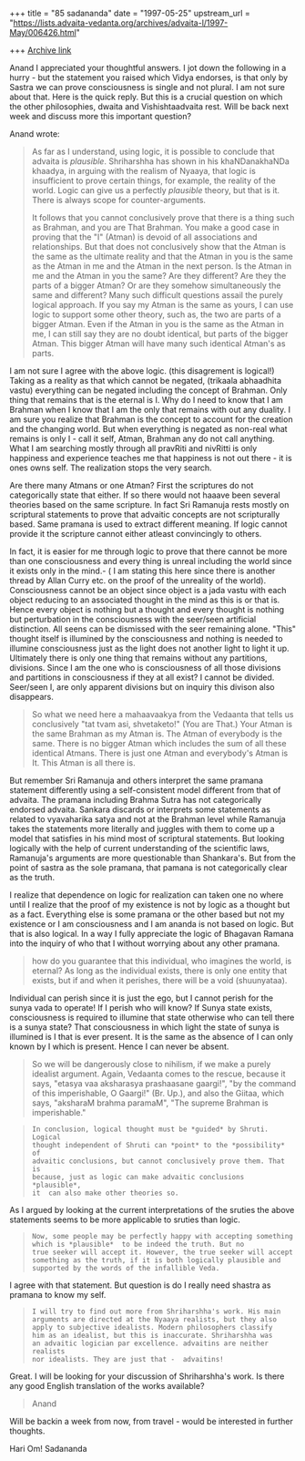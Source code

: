 +++
title = "85 sadananda"
date = "1997-05-25"
upstream_url = "https://lists.advaita-vedanta.org/archives/advaita-l/1997-May/006426.html"

+++
[Archive link](https://lists.advaita-vedanta.org/archives/advaita-l/1997-May/006426.html)

Anand I appreciated your thoughtful answers.  I jot down the following in a
hurry - but the statement you raised which Vidya endorses, is that only by
Sastra we can prove consciousness is single and not plural.  I am not sure
about that. Here is the quick reply.  But this is a crucial question  on
which the other philosophies, dwaita and Vishishtaadvaita rest.  Will be
back next week and discuss more this important question?

Anand wrote:

>    As far as I understand, using logic, it is possible to conclude that
>    advaita is *plausible*. Shriharshha has shown in his khaNDanakhaNDa
>    khaadya, in arguing with the realism of Nyaaya, that logic is
>    insufficient to prove certain things, for example, the reality of the
>    world. Logic can give us a perfectly *plausible* theory, but that is
>    it. There is always scope for counter-arguments.
>
>    It follows that you cannot conclusively prove that there is a thing
>    such as Brahman, and you are That Brahman. You make a good case in
>    proving that the "I" (Atman) is devoid of all associations and
>    relationships.  But that does not conclusively show that the Atman
>    is the same as the ultimate reality and that the Atman in you is the
>    same as the Atman in me and the Atman in the next person. Is the
>    Atman in me and the Atman in you the same? Are they different?
>    Are they the parts of a bigger Atman? Or are they somehow
>    simultaneously the same and different?  Many such difficult
>    questions assail the  purely logical approach. If you say
>    my Atman is the same as yours, I can use logic to support some other
>    theory, such as, the two are parts of a bigger Atman. Even if the
>    Atman in you is the same as the Atman in me, I can still say they
>    are no doubt identical, but parts of the bigger Atman. This bigger
>    Atman will have many such identical Atman's as parts.

I am not sure I agree with the above logic. (this disagrement is logical!)
Taking as a reality as that which cannot be negated, (trikaala abhaadhita
vastu) everything can be negated including the concept of Brahman.  Only
thing that remains that is the eternal is I. Why do I need to know that I
am Brahman when I know that I am the only that remains with out any
duality.  I am sure you realize that Brahman is the concept to account for
the creation and the changing world.  But when everything is negated as
non-real  what remains is only I - call it self, Atman, Brahman any do not
call anything.  What I am searching mostly through all pravRiti and
nivRitti is only happiness and experience teaches me that happiness is not
out there - it is ones owns self.  The realization stops the very search.

Are there many Atmans or one Atman?  First the scriptures do not
categorically state that either.  If so there would not haaave been several
theories based on the same scripture.  In fact Sri Ramanuja rests mostly on
scriptural statements to prove that advaitic concepts are not scripturally
based.   Same pramana is used to extract different meaning.  If logic
cannot provide it the scripture cannot either atleast convincingly to
others.

In fact, it is easier for me through logic to prove that there cannot be
more than one consciousness and every thing is unreal including the world
since it exists only in the mind.- ( I am stating this here since there is
another thread by Allan Curry etc. on the proof of the unreality of the
world). Consciousness cannot be an object since object is a jada vastu with
each object reducing to an associated thought in the mind as this is or
that is.  Hence every object is nothing but a thought and every thought is
nothing but perturbation in the consciousness with the seer/seen artificial
distinction.  All seens can be dismissed with the seer remaining alone.
"This" thought  itself is illumined by the consciousness and nothing is
needed to illumine consciousness just as the light does not another light
to light it up. Ultimately there is only one thing that remains without any
partitions, divisions.  Since I am the one who is consciousness of all
those divisions and partitions in consciousness if they at all exist?  I
cannot be divided.  Seer/seen I, are  only apparent divisions but on
inquiry this divison also disappears.

>    So what we need here a mahaavaakya from the Vedaanta that tells us
>    conclusively "tat tvam asi, shvetaketo!" (You are That.)
>    Your Atman is the same Brahman as my Atman is. The Atman of
>    everybody is the same. There is no bigger Atman which includes the
>    sum of all these identical Atmans. There is just one Atman and
>    everybody's Atman is It. This Atman is all there is.

But remember Sri Ramanuja and others interpret the same pramana statement
differently using a self-consistent model different from that of advaita.
The pramana including Brahma Sutra has not categorically endorsed advaita.
Sankara discards or interprets some statements as related to vyavaharika
satya and not at the Brahman level while Ramanuja takes the statements more
literally and juggles with them to come up a model that satisfies in his
mind most of scriptural statements.  But looking logically with the help of
current understanding of the scientific laws, Ramanuja's arguments are more
questionable than Shankara's.
But from the point of sastra as the sole pramana, that pamana is not
categorically clear as the truth.

I realize that dependence on logic for realization can taken one no where
until I realize that the proof of my existence is not by logic as a thought
but as a fact.  Everything else is some pramana or the other based but not
my existence or I am consciousness and I am ananda is not based on logic.
But that is also logical.   In a way I fully appreciate the logic of
Bhagavan Ramana into the inquiry of who that I without worrying about any
other pramana.
>    how do you guarantee that this individual, who imagines the
>    world, is eternal? As long as the individual exists, there is
>    only one entity that exists, but if and when it perishes,
>    there will be a void (shuunyataa).

Individual can perish since it is just the ego, but I cannot perish for the
sunya vada to operate!  If I perish who will know?  If Sunya state exists,
consciousness is required to illumine that state otherwise who can tell
there is a sunya state?  That consciousness in which light the state of
sunya is illumined is I that is ever present.  It is the same as the
absence of I can only known by I which is present.  Hence I can never be
absent.

>So we will be dangerously
>    close to nihilism, if we make a purely idealist argument.
>    Again, Vedaanta comes to the rescue, because it says,
>    "etasya vaa aksharasya prashaasane gaargi!", "by the
>    command of this imperishable, O Gaargi!" (Br. Up.), and also
>    the Giitaa, which says,  "aksharaM brahma paramaM",
>    "The supreme Brahman is imperishable."

>     In conclusion, logical thought must be *guided* by Shruti. Logical
>     thought independent of Shruti can *point* to the *possibility* of
>     advaitic conclusions, but cannot conclusively prove them. That is
>     because, just as logic can make advaitic conclusions *plausible*,
>     it  can also make other theories so.


As I argued by looking at the current interpretations of the sruties the
above statements seems to be more applicable to sruties than logic.


>
>     Now, some people may be perfectly happy with accepting something
>     which is *plausible*  to be indeed the truth. But no
>     true seeker will accept it. However, the true seeker will accept
>     something as the truth, if it is both logically plausible and
>     supported by the words of the infallible Veda.

I agree with that statement.  But question is do I really need shastra as
pramana to know my self.


>     I will try to find out more from Shriharshha's work. His main
>     arguments are directed at the Nyaaya realists, but they also
>     apply to subjective idealists. Modern philosophers classify
>     him as an idealist, but this is inaccurate. Shriharshha was
>     an advaitic logician par excellence. advaitins are neither realists
>     nor idealists. They are just that -  advaitins!

Great.  I will be looking for your discussion of Shriharshha's work.  Is
there any good English translation of the works available?

>
>  Anand


Will be backin a week from now, from travel - would be interested in
further thoughts.

Hari Om!
Sadananda

